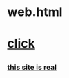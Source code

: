 # web.html
<h1><a href="https://kimcs-creater.github.io/web1/web1">click</a>    
<p><u><h3>this site is real</h3></u>
